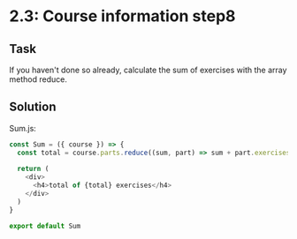 # 2.3: Course information step8

## Task

If you haven't done so already, calculate the sum of exercises with the array method reduce.

## Solution

Sum.js:

```javascript
const Sum = ({ course }) => {
  const total = course.parts.reduce((sum, part) => sum + part.exercises, 0)
  
  return (
    <div>
      <h4>total of {total} exercises</h4>
    </div>
  )
}

export default Sum
```